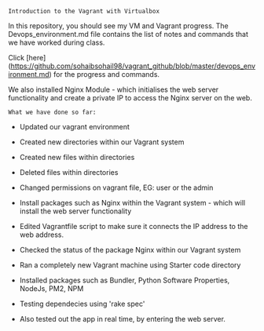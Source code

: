 ```Introduction to the Vagrant with Virtualbox```

In this repository, you should see my VM and Vagrant progress. The Devops_environment.md file contains the list of notes and
commands that we have worked during class.

Click [here] (https://github.com/sohaibsohail98/vagrant_github/blob/master/devops_environment.md) for the progress and commands.

We also installed Nginx Module - which initialises the web server functionality
and create a private IP to access the Nginx server on the web.

```What we have done so far:```

- Updated our vagrant environment

- Created new directories within our Vagrant system 

- Created new files within directories

- Deleted files within directories

- Changed permissions on vagrant file, EG: user or the admin

- Install packages such as Nginx within the Vagrant system - which will install the web server functionality

- Edited Vagrantfile script to make sure it connects the IP address to the web address.

- Checked the status of the package Nginx within our Vagrant system

- Ran a completely new Vagrant machine using Starter code directory

- Installed packages such as Bundler, Python Software Properties, NodeJs,
PM2, NPM

- Testing dependecies using 'rake spec'

- Also tested out the app in real time, by entering the web server.



